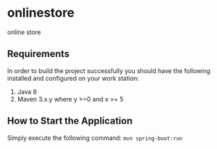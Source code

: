 # onlinestore
 online store

## Requirements
In order to build the project successfully you should have the following installed and configured on your work station:

1. Java 8
2. Maven 3.x.y where y >=0 and x >= 5
 
## How to Start the Application
Simply execute the following command:
`mvn spring-boot:run`
